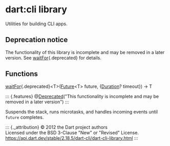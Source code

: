 dart:cli library
================

Utilities for building CLI apps.

Deprecation notice
------------------

The functionality of this library is incomplete and may be removed in a
later version. See [waitFor](waitfor){.deprecated} for details.

Functions
---------

[waitFor](waitfor){.deprecated}\<T\>([Future](../dart-async/future-class)\<T\>
future, {[Duration](../dart-core/duration-class)? timeout}) → T

::: {.features}
@[Deprecated](../dart-core/deprecated-class)(\"This functionality is
incomplete and may be removed in a later version\")
:::

Suspends the stack, runs microtasks, and handles incoming events until
`future` completes.

::: {._attribution}
© 2012 the Dart project authors\
Licensed under the BSD 3-Clause \"New\" or \"Revised\" License.\
<https://api.dart.dev/stable/2.18.5/dart-cli/dart-cli-library.html>
:::
